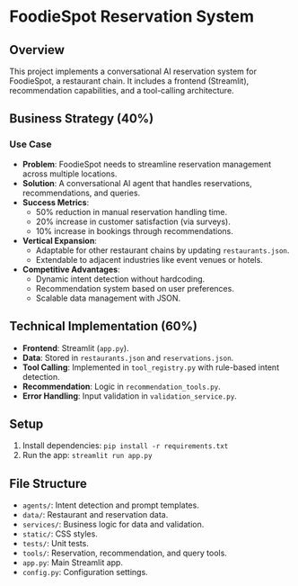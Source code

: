 # FoodieSpot Reservation System

## Overview
This project implements a conversational AI reservation system for FoodieSpot, a restaurant chain. It includes a frontend (Streamlit), recommendation capabilities, and a tool-calling architecture.

## Business Strategy (40%)
### Use Case
- **Problem**: FoodieSpot needs to streamline reservation management across multiple locations.
- **Solution**: A conversational AI agent that handles reservations, recommendations, and queries.
- **Success Metrics**:
  - 50% reduction in manual reservation handling time.
  - 20% increase in customer satisfaction (via surveys).
  - 10% increase in bookings through recommendations.
- **Vertical Expansion**:
  - Adaptable for other restaurant chains by updating `restaurants.json`.
  - Extendable to adjacent industries like event venues or hotels.
- **Competitive Advantages**:
  - Dynamic intent detection without hardcoding.
  - Recommendation system based on user preferences.
  - Scalable data management with JSON.

## Technical Implementation (60%)
- **Frontend**: Streamlit (`app.py`).
- **Data**: Stored in `restaurants.json` and `reservations.json`.
- **Tool Calling**: Implemented in `tool_registry.py` with rule-based intent detection.
- **Recommendation**: Logic in `recommendation_tools.py`.
- **Error Handling**: Input validation in `validation_service.py`.

## Setup
1. Install dependencies: `pip install -r requirements.txt`
2. Run the app: `streamlit run app.py`

## File Structure
- `agents/`: Intent detection and prompt templates.
- `data/`: Restaurant and reservation data.
- `services/`: Business logic for data and validation.
- `static/`: CSS styles.
- `tests/`: Unit tests.
- `tools/`: Reservation, recommendation, and query tools.
- `app.py`: Main Streamlit app.
- `config.py`: Configuration settings.